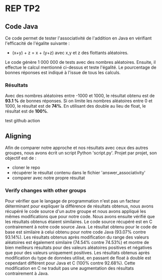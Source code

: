 # REP TP2

## Code Java

Ce code permet de tester l'associativité de l'addition en Java en vérifiant l'efficacité de l'égalite suivante :

- (x+y) + z = x + (y+z) avec x,y et z des flottants aléatoires.

Le code génère 1 000 000 de tests avec des nombres aléatoires. Ensuite, il effectue le calcul mentionné ci-dessus et teste l'égalité. Le pourcentage de bonnes réponses est indiqué à l'issue de tous les calculs.

### Résultats

Avec des nombres aléatoires entre -1000 et 1000, le résultat obtenu est de **93.1 %** de bonnes réponses.
Si on limite les nombres aléatoires entre 0 et 1000, le résultat est de **74%**.
En utilisant des double au lieu de float, le résultat est de **100%**.

test github action

## Aligning

Afin de comparer notre approche et nos résultats avec ceux des autres groupes, nous avons écrit un script Python 'script.py'. Projet par projet, son objectif est de :

- cloner le repo
- récupérer le résultat contenu dans le fichier 'answer_associativity'
- comparer avec notre propre résultat

### Verify changes with other groups

Pour vérifier que le langage de programmation n'est pas un facteur déterminant pour expliquer la différence de résultats obtenus, nous
avons récupéré le code source d'un autre groupe et nous avons appliqué les mêmes modifications que pour notre code. Nous avons ensuite
vérifié que les résultats obtenus étaient similaires. 
Le code source récupéré est en C contrairement à notre code source Java. Le résultat obtenu pour le code de base est similaire à celui obtenu pour notre code Java (93.07% contre 93.14%). 
Les résultats obtenus après modification du range des valeurs aléatoires est également similaire (74.54% contre 74.53%) et montre de bien meilleurs résultats pour des valeurs aléatoires positives et négatives 
que pour des valeurs uniquement positives.
Les résultats obtenus après modification du type de données utilisé, en passant de float à double est cependant différent pour Java et C (100% contre 92.68%). Cette modification en C ne traduit pas une augmentation des résultats 
contrairement à Java.


